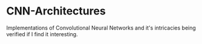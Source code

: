 # CNN-Architectures
Implementations of Convolutional Neural Networks and it's intricacies being verified if I find it interesting.
